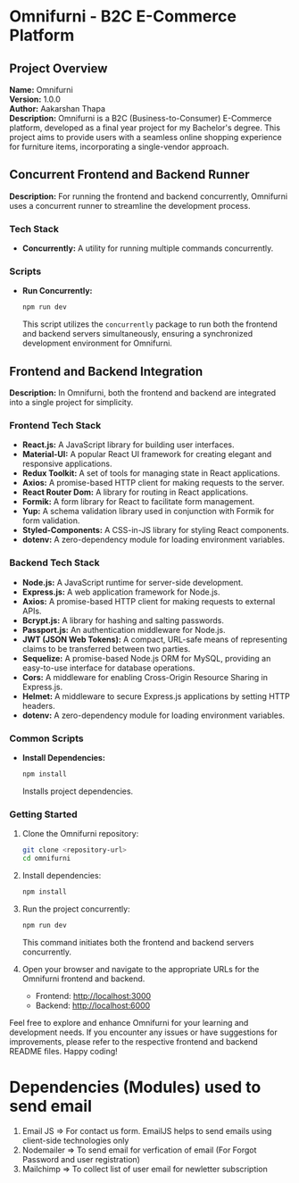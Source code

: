 # Omnifurni - B2C E-Commerce Platform

## Project Overview

**Name:** Omnifurni  
**Version:** 1.0.0  
**Author:** Aakarshan Thapa  
**Description:** Omnifurni is a B2C (Business-to-Consumer) E-Commerce platform, developed as a final year project for my Bachelor's degree. This project aims to provide users with a seamless online shopping experience for furniture items, incorporating a single-vendor approach.

## Concurrent Frontend and Backend Runner

**Description:** For running the frontend and backend concurrently, Omnifurni uses a concurrent runner to streamline the development process.

### Tech Stack

- **Concurrently:** A utility for running multiple commands concurrently.

### Scripts

- **Run Concurrently:**
  ```bash
  npm run dev
  ```
  This script utilizes the `concurrently` package to run both the frontend and backend servers simultaneously, ensuring a synchronized development environment for Omnifurni.

## Frontend and Backend Integration

**Description:** In Omnifurni, both the frontend and backend are integrated into a single project for simplicity.

### Frontend Tech Stack

- **React.js:** A JavaScript library for building user interfaces.
- **Material-UI:** A popular React UI framework for creating elegant and responsive applications.
- **Redux Toolkit:** A set of tools for managing state in React applications.
- **Axios:** A promise-based HTTP client for making requests to the server.
- **React Router Dom:** A library for routing in React applications.
- **Formik:** A form library for React to facilitate form management.
- **Yup:** A schema validation library used in conjunction with Formik for form validation.
- **Styled-Components:** A CSS-in-JS library for styling React components.
- **dotenv:** A zero-dependency module for loading environment variables.

### Backend Tech Stack

- **Node.js:** A JavaScript runtime for server-side development.
- **Express.js:** A web application framework for Node.js.
- **Axios:** A promise-based HTTP client for making requests to external APIs.
- **Bcrypt.js:** A library for hashing and salting passwords.
- **Passport.js:** An authentication middleware for Node.js.
- **JWT (JSON Web Tokens):** A compact, URL-safe means of representing claims to be transferred between two parties.
- **Sequelize:** A promise-based Node.js ORM for MySQL, providing an easy-to-use interface for database operations.
- **Cors:** A middleware for enabling Cross-Origin Resource Sharing in Express.js.
- **Helmet:** A middleware to secure Express.js applications by setting HTTP headers.
- **dotenv:** A zero-dependency module for loading environment variables.

### Common Scripts

- **Install Dependencies:**
  ```bash
  npm install
  ```
  Installs project dependencies.

### Getting Started

1. Clone the Omnifurni repository:

   ```bash
   git clone <repository-url>
   cd omnifurni
   ```

2. Install dependencies:

   ```bash
   npm install
   ```

3. Run the project concurrently:

   ```bash
   npm run dev
   ```

   This command initiates both the frontend and backend servers concurrently.

4. Open your browser and navigate to the appropriate URLs for the Omnifurni frontend and backend.

   - Frontend: [http://localhost:3000](http://localhost:3000)
   - Backend: [http://localhost:6000](http://localhost:6000)

Feel free to explore and enhance Omnifurni for your learning and development needs. If you encounter any issues or have suggestions for improvements, please refer to the respective frontend and backend README files. Happy coding!

# Dependencies (Modules) used to send email

1. Email JS => For contact us form. EmailJS helps to send emails using client-side technologies only
2. Nodemailer => To send email for verfication of email (For Forgot Password and user registration)
3. Mailchimp => To collect list of user email for newletter subscription
